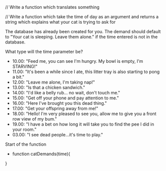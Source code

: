 // Write a function which translates something

// Write a function which take the time of day as an argument and returns a string which explains what your cat is trying to ask for

The database has already been created for you. The demand should default to "Your cat is sleeping. Leave them alone." if the time entered is not in the database.

What type will the time parameter be?

- 10.00: "Feed me, you can see I'm hungry. My bowl is empty, I'm STARVING!"
- 11.00: "It's been a while since I ate, this litter tray is also starting to pong a bit."
- 12.00: "Leave me alone, I'm taking nap!"
- 13.00: "Is that a chicken sandwich."
- 14.00: "I'd like a belly rub... no wait, don't touch me."
- 15.00: "Get off your phone and pay attention to me."
- 16.00: "Here I've brought you this dead thing."
- 17.00: "Get your offspring away from me!"
- 18.00: "Hello! I'm very pleased to see you, allow me to give you a front row view of my bum."
- 19.00: "I have a bet on how long it will take you to find the pee I did in your room."
- 03.00: "I see dead people...it's time to play."

Start of the function

- function catDemands(time){

}
